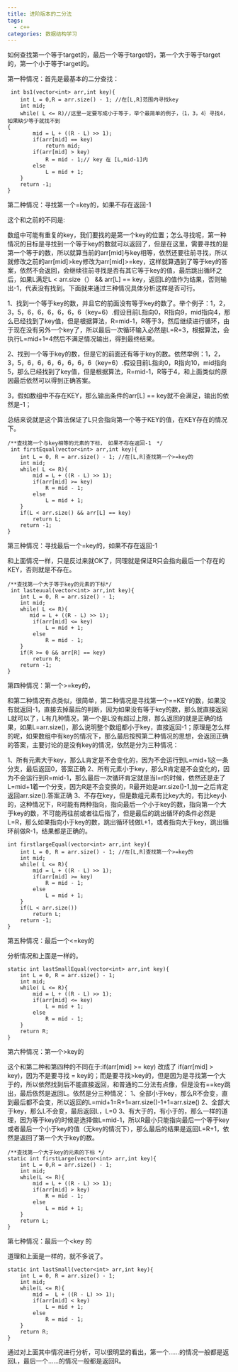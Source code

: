 ```yaml
---
title: 进阶版本的二分法
tags:
  - c++ 
categories: 数据结构学习
---
```

如何查找第一个等于target的，最后一个等于target的，第一个大于等于target的，第一个小于等于target的。
<!-- more -->
第一种情况：首先是最基本的二分查找：

     int bs1(vector<int> arr,int key){
        int L = 0,R = arr.size() - 1; //在[L,R]范围内寻找key
        int mid;
        while( L <= R)//这里一定要写成小于等于，举个最简单的例子，｛1，3，4｝寻找4，如果缺少等于就找不到
	{
            mid = L + ((R - L) >> 1);
            if(arr[mid] == key)
                return mid;
            if(arr[mid] > key)
                R = mid - 1;// key 在 [L,mid-1]内
            else
                L = mid + 1;
        }
        return -1;
    }

第二种情况：寻找第一个=key的，如果不存在返回-1

这个和之前的不同是:

数组中可能有重复的key，我们要找的是第一个key的位置；怎么寻找呢，第一种情况的目标是寻找到一个等于key的数就可以返回了，但是在这里，需要寻找的是第一个等于的数，所以就算当前的arr[mid]与key相等，依然还要往前寻找，所以就修改之前的arr[mid]>key修改为arr[mid]>=key，这样就算遇到了等于key的答案，依然不会返回，会继续往前寻找是否有其它等于key的值，最后跳出循环之后，如果L满足L < arr.size（） && arr[L] == key，返回L的值作为结果，否则输出-1，代表没有找到。下面就来通过三种情况具体分析这样是否可行。

1、找到一个等于key的数，并且它的前面没有等于key的数了。举个例子：1，2，3，5，6，6，6，6，6，6（key=6）.假设目前L指向0，R指向9，mid指向4，那么已经找到了key值，但是根据算法，R=mid-1，R等于3，然后继续进行循环，由于现在没有另外一个key了，所以最后一次循环输入必然是L=R=3，根据算法，会执行L=mid+1=4然后不满足情况输出，得到最终结果。

2、找到一个等于key的数，但是它的前面还有等于key的数。依然举例：1，2，3，5，6，6，6，6，6，6，6（key=6）.假设目前L指向0，R指向10，mid指向5，那么已经找到了key值，但是根据算法，R=mid-1，R等于4，和上面类似的原因最后依然可以得到正确答案。

3，假如数组中不存在KEY，那么输出条件的arr[L] == key就不会满足，输出的依然是-1；

总结来说就是这个算法保证了L只会指向第一个等于KEY的值，在KEY存在的情况下。

	/**查找第一个与key相等的元素的下标，　如果不存在返回-1　*/
     int firstEqual(vector<int> arr,int key){
        int L = 0, R = arr.size() - 1; //在[L,R]查找第一个>=key的
        int mid;
        while( L <= R){
            mid = L + ((R - L) >> 1);
            if(arr[mid] >= key)
                R = mid - 1;
            else
                L = mid + 1;
        }
        if(L < arr.size() && arr[L] == key)
            return L;
        return -1;
    }

第三种情况：寻找最后一个=key的，如果不存在返回-1

和上面情况一样，只是反过来就OK了，同理就是保证R只会指向最后一个存在的KEY，否则就是不存在。

	/**查找第一个大于等于key的元素的下标*/
     int lasteuual(vector<int> arr,int key){
        int L = 0, R = arr.size() - 1;
        int mid;
        while( L <= R){
           mid = L + ((R - L) >> 1);
            if(arr[mid] <= key)
                L = mid + 1;
            else
                R = mid - 1;
        }
        if(R >= 0 && arr[R] == key)
            return R;
        return -1;
    }

第四种情况：第一个>=key的，

和第二种情况有点类似，很简单，第二种情况是寻找第一个==KEY的数，如果没有就返回-1，直接去掉最后的判断，因为如果没有等于key的数，那么就直接返回L就可以了，L有几种情况，第一个是L没有超过上限，那么返回的就是正确的结果，如果L=arr.size()，那么说明整个数组都小于key，直接返回-1；原理是怎么样的呢，如果数组中有key的情况下，那么最后按照第二种情况的思想，会返回正确的答案，主要讨论的是没有key的情况，依然是分为三种情况：

1、所有元素大于key，那么L肯定是不会变化的，因为不会运行到L=mid+1这一条分支，最后返回0，答案正确
2、所有元素小于key，那么R肯定是不会变化的，因为不会运行到R=mid-1，那么最后一次循环肯定就是当l=r的时候，依然还是走了L=mid+1着一个分支，因为R是不会变换的，R最开始是arr.size()-1,加一之后肯定返回arr.size().答案正确
3、不存在key，但是数组元素有比key大的，有比key小的，这种情况下，R可能有两种指向，指向最后一个小于key的数，指向第一个大于key的数，不可能再往前或者往后指了，但是最后的跳出循环的条件必然是L=R，那么如果指向小于key的数，跳出循环钱做L+1，或者指向大于key，跳出循环前做R-1，结果都是正确的。



	int firstlargeEqual(vector<int> arr,int key){
        int L = 0, R = arr.size() - 1; //在[L,R]查找第一个>=key的
        int mid;
        while( L <= R){
            mid = L + ((R - L) >> 1);
            if(arr[mid] >= key)
                R = mid - 1;
            else
                L = mid + 1;
        }
        if(L < arr.size())
            return L;
        return -1;
    }

第五种情况：最后一个<=key的

分析情况和上面是一样的。

    
    static int lastSmallEqual(vector<int> arr,int key){
        int L = 0, R = arr.size() - 1;
        int mid;
        while( L <= R){
            mid = L + ((R - L) >> 1);
            if(arr[mid] <= key)
                L = mid + 1;
            else
                R = mid - 1;
        }
        return R;
    }

第六种情况：第一个>key的

这个和第二种和第四种的不同在于:if(arr[mid] >= key) 改成了 if(arr[mid] > key)，因为不是要寻找 = key的；而是要寻找>key的，但是因为是寻找第一个大于的，所以依然找到后不能直接返回，和普通的二分法有点像，但是没有==key跳出，最后依然是返回L。依然是分三种情况：
1、全部小于key，那么R不会变，直到最后都不会变，所以返回的L=mid+1=R+1=arr.size()-1+1=arr.size()
2、全部大于key，那么L不会变，最后返回L，L=0
3、有大于的，有小于的，那么一样的道理，因为等于key的时候是选择做L=mid-1，所以R最小只能指向最后一个等于key或者最后一个小于key的值（无key的情况下），那么最后的结果是返回L=R+1，依然是返回了第一个大于key的数。

    /**查找第一个大于key的元素的下标 */
    static int firstLarge(vector<int> arr,int key){
        int L = 0,R = arr.size() - 1;
        int mid;
        while(L <= R){
            mid = L + ((R - L) >> 1);
            if(arr[mid] > key)
                R = mid - 1;
            else
                L = mid + 1;
        }
        return L;
    }

第七种情况：最后一个<key 的

道理和上面是一样的，就不多说了。

    
    static int lastSmall(vector<int> arr,int key){
        int L = 0, R = arr.size() - 1;
        int mid;
        while(L <= R){
            mid =  L + ((R - L) >> 1);
            if(arr[mid] < key)
                L = mid + 1;
            else
                R = mid - 1;
        }
        return R;
    }

通过对上面其中情况进行分析，可以很明显的看出，第一个......的情况一般都是返回L，最后一个......的情况一般都是返回R。
